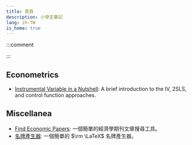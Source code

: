 ```yaml
---
title: 首頁
description: 小學生筆記
lang: zh-TW
is_home: true
---
```



:::comment
<script src="js/confucius-said.js"></script>
<div class="analects-header">
<div id="analects-chapter"></div>
<div class="analects-controls">
<btn onclick="previous_verse()" title="Previous verse"><i class="fa-solid fa-arrow-left"></i></btn> <btn onclick="next_verse()" title="Next verse"><i class="fa-solid fa-arrow-right"></i></btn> <btn onclick="confucius_said()" title="Random verse"><i class="fa-solid fa-arrow-rotate-right"></i></btn> <btn title="Jesse C. Chen is credited with creating this widget."><i class="fa-solid fa-circle-info"></i></btn>
</div>
</div>
<p id="analects-verse"></p>
:::

## Econometrics

- [Instrumental Variable in a Nutshell](posts/iv-nutshell.html): A brief introduction to the IV, 2SLS, and control function approaches.

## Miscellanea

- [Find Economic Papers](https://cccc0423.github.io/find-economic-papers/):
一個簡單的經濟學期刊文章搜尋工具。
- [名牌產生器](posts/name-tag.html): 一個簡單的 $\rm \LaTeX$ 名牌產生器。
